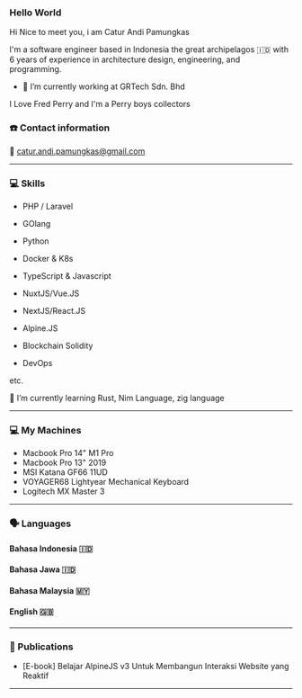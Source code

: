 ### Hello World

Hi Nice to meet you, i am Catur Andi Pamungkas

I'm a software engineer based in Indonesia the great archipelagos 🇮🇩 with 6 years of experience in architecture design, engineering, and programming.

- 🔭 I’m currently working at GRTech Sdn. Bhd 


I Love Fred Perry and I'm a Perry boys collectors


### ☎️ Contact information

📧 catur.andi.pamungkas@gmail.com

---

### 💻 Skills

- PHP / Laravel

- GOlang

- Python

- Docker & K8s 

- TypeScript & Javascript 

- NuxtJS/Vue.JS 

- NextJS/React.JS

- Alpine.JS 

- Blockchain Solidity

- DevOps

etc.

🌱 I’m currently learning Rust, Nim Language, zig language

---

### 💻 My Machines

- Macbook Pro 14" M1 Pro
- Macbook Pro 13" 2019
- MSI Katana GF66 11UD
- VOYAGER68 Lightyear Mechanical Keyboard
- Logitech MX Master 3
---

### 🗣 Languages

#### Bahasa Indonesia 🇮🇩

#### Bahasa Jawa 🇮🇩

#### Bahasa Malaysia 🇲🇾

#### English 🇬🇧

---

### 📜 Publications

- [E-book] Belajar AlpineJS v3 Untuk Membangun Interaksi Website yang Reaktif

---

<!--
**caturandi-labs/caturandi-labs** is a ✨ _special_ ✨ repository because its `README.md` (this file) appears on your GitHub profile.

Here are some ideas to get you started:

- 🔭 I’m currently working on ...
- 🌱 I’m currently learning ...
- 👯 I’m looking to collaborate on ...
- 🤔 I’m looking for help with ...
- 💬 Ask me about ...
- 📫 How to reach me: ...
- 😄 Pronouns: ...
- ⚡ Fun fact: ...
-->
